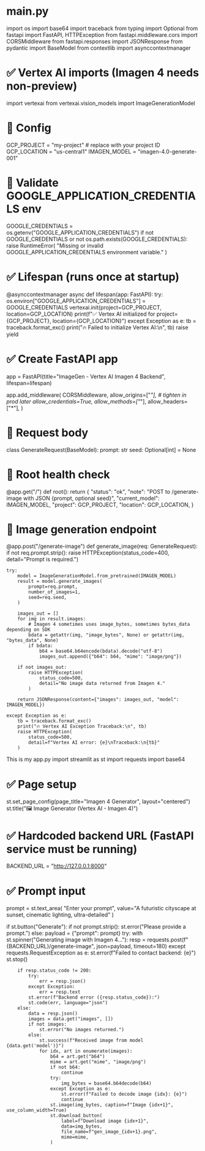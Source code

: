 # main.py
import os
import base64
import traceback
from typing import Optional
from fastapi import FastAPI, HTTPException
from fastapi.middleware.cors import CORSMiddleware
from fastapi.responses import JSONResponse
from pydantic import BaseModel
from contextlib import asynccontextmanager

# ✅ Vertex AI imports (Imagen 4 needs non-preview)
import vertexai
from vertexai.vision_models import ImageGenerationModel

# 🔹 Config
GCP_PROJECT = "my-project"   # replace with your project ID
GCP_LOCATION = "us-central1"
IMAGEN_MODEL = "imagen-4.0-generate-001"

# 🔹 Validate GOOGLE_APPLICATION_CREDENTIALS env
GOOGLE_CREDENTIALS = os.getenv("GOOGLE_APPLICATION_CREDENTIALS")
if not GOOGLE_CREDENTIALS or not os.path.exists(GOOGLE_CREDENTIALS):
    raise RuntimeError(
        "Missing or invalid GOOGLE_APPLICATION_CREDENTIALS environment variable."
    )

# ✅ Lifespan (runs once at startup)
@asynccontextmanager
async def lifespan(app: FastAPI):
    try:
        os.environ["GOOGLE_APPLICATION_CREDENTIALS"] = GOOGLE_CREDENTIALS
        vertexai.init(project=GCP_PROJECT, location=GCP_LOCATION)
        print(f"✅ Vertex AI initialized for project={GCP_PROJECT}, location={GCP_LOCATION}")
    except Exception as e:
        tb = traceback.format_exc()
        print("🔥 Failed to initialize Vertex AI:\n", tb)
        raise
    yield

# ✅ Create FastAPI app
app = FastAPI(title="ImageGen - Vertex AI Imagen 4 Backend", lifespan=lifespan)

app.add_middleware(
    CORSMiddleware,
    allow_origins=["*"],  # tighten in prod later
    allow_credentials=True,
    allow_methods=["*"],
    allow_headers=["*"],
)

# 🔹 Request body
class GenerateRequest(BaseModel):
    prompt: str
    seed: Optional[int] = None

# 🔹 Root health check
@app.get("/")
def root():
    return {
        "status": "ok",
        "note": "POST to /generate-image with JSON {prompt, optional seed}",
        "current_model": IMAGEN_MODEL,
        "project": GCP_PROJECT,
        "location": GCP_LOCATION,
    }

# 🔹 Image generation endpoint
@app.post("/generate-image")
def generate_image(req: GenerateRequest):
    if not req.prompt.strip():
        raise HTTPException(status_code=400, detail="Prompt is required.")

    try:
        model = ImageGenerationModel.from_pretrained(IMAGEN_MODEL)
        result = model.generate_images(
            prompt=req.prompt,
            number_of_images=1,
            seed=req.seed,
        )

        images_out = []
        for img in result.images:
            # Imagen 4 sometimes uses image_bytes, sometimes bytes_data depending on SDK
            bdata = getattr(img, "image_bytes", None) or getattr(img, "bytes_data", None)
            if bdata:
                b64 = base64.b64encode(bdata).decode("utf-8")
                images_out.append({"b64": b64, "mime": "image/png"})

        if not images_out:
            raise HTTPException(
                status_code=500,
                detail="No image data returned from Imagen 4."
            )

        return JSONResponse(content={"images": images_out, "model": IMAGEN_MODEL})

    except Exception as e:
        tb = traceback.format_exc()
        print("🔥 Vertex AI Exception Traceback:\n", tb)
        raise HTTPException(
            status_code=500,
            detail=f"Vertex AI error: {e}\nTraceback:\n{tb}"
        )


This is my app.py
import streamlit as st
import requests
import base64

# ✅ Page setup
st.set_page_config(page_title="Imagen 4 Generator", layout="centered")
st.title("🖼️ Image Generator (Vertex AI - Imagen 4)")

# ✅ Hardcoded backend URL (FastAPI service must be running)
BACKEND_URL = "http://127.0.0.1:8000"

# ✅ Prompt input
prompt = st.text_area(
    "Enter your prompt",
    value="A futuristic cityscape at sunset, cinematic lighting, ultra-detailed"
)

if st.button("Generate"):
    if not prompt.strip():
        st.error("Please provide a prompt.")
    else:
        payload = {"prompt": prompt}
        try:
            with st.spinner("Generating image with Imagen 4..."):
                resp = requests.post(f"{BACKEND_URL}/generate-image", json=payload, timeout=180)
        except requests.RequestException as e:
            st.error(f"Failed to contact backend: {e}")
            st.stop()

        if resp.status_code != 200:
            try:
                err = resp.json()
            except Exception:
                err = resp.text
            st.error(f"Backend error ({resp.status_code}):")
            st.code(err, language="json")
        else:
            data = resp.json()
            images = data.get("images", [])
            if not images:
                st.error("No images returned.")
            else:
                st.success(f"Received image from model {data.get('model')}")
                for idx, art in enumerate(images):
                    b64 = art.get("b64")
                    mime = art.get("mime", "image/png")
                    if not b64:
                        continue
                    try:
                        img_bytes = base64.b64decode(b64)
                    except Exception as e:
                        st.error(f"Failed to decode image {idx}: {e}")
                        continue
                    st.image(img_bytes, caption=f"Image {idx+1}", use_column_width=True)
                    st.download_button(
                        label=f"Download image {idx+1}",
                        data=img_bytes,
                        file_name=f"gen_image_{idx+1}.png",
                        mime=mime,
                    )
